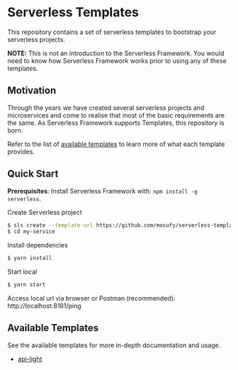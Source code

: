 # Serverless Templates
This repository contains a set of serverless templates to bootstrap your serverless projects.

**NOTE:** This is not an introduction to the Serverless Framework. You would need to know how Serverless Framework works prior to using any of these templates.

## Motivation
Through the years we have created several serverless projects and microservices and come to realise that most of the basic requirements are the same. As Serverless Framework supports Templates, this repository is born.

Refer to the list of [available templates](#available-templates) to learn more of what each template provides.

## Quick Start

**Prerequisites**: Install Serverless Framework with: `npm install -g serverless`.

Create Serverless project
```bash
$ sls create --template-url https://github.com/mosufy/serverless-templates/tree/master/api-light --path my-service
$ cd my-service
```

Install dependencies
```bash
$ yarn install
```

Start local
```bash
$ yarn start
```

Access local url via browser or Postman (recommended): http://localhost:8181/ping

## Available Templates
See the available templates for more in-depth documentation and usage.

- [api-light](https://github.com/mosufy/serverless-templates/tree/master/api-light) 